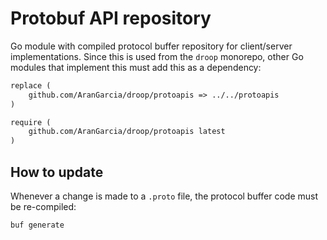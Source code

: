 # Protobuf API repository

Go module with compiled protocol buffer repository for client/server implementations. Since this is used from the `droop` monorepo, other Go modules that implement this must add this as a dependency:

```go.mod
replace (
    github.com/AranGarcia/droop/protoapis => ../../protoapis
)

require (
    github.com/AranGarcia/droop/protoapis latest
)
```

## How to update

Whenever a change is made to a `.proto` file, the protocol buffer code must be re-compiled:
```
buf generate
```
